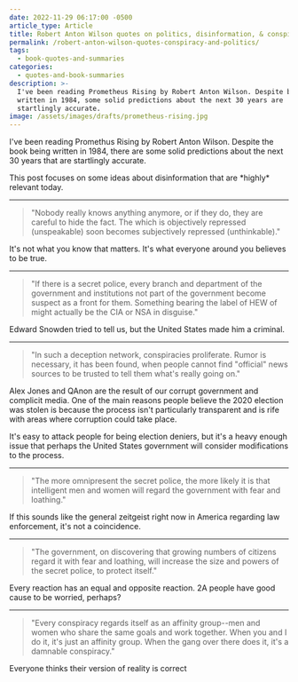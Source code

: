 ```yaml
---
date: 2022-11-29 06:17:00 -0500
article_type: Article
title: Robert Anton Wilson quotes on politics, disinformation, & conspiracy
permalink: /robert-anton-wilson-quotes-conspiracy-and-politics/
tags:
  - book-quotes-and-summaries
categories:
  - quotes-and-book-summaries
description: >-
  I've been reading Prometheus Rising by Robert Anton Wilson. Despite being
  written in 1984, some solid predictions about the next 30 years are
  startlingly accurate.
image: /assets/images/drafts/prometheus-rising.jpg
---
```

I've been reading Promethus Rising by Robert Anton Wilson. Despite the book being written in 1984, there are some solid predictions about the next 30 years that are startlingly accurate.

This post focuses on some ideas about disinformation that are \*highly\* relevant today.

---

> "Nobody really knows anything anymore, or if they do, they are careful to hide the fact. The which is objectively repressed (unspeakable) soon becomes subjectively repressed (unthinkable)."

It's not what you know that matters. It's what everyone around you believes to be true.

---

> "If there is a secret police, every branch and department of the government and institutions not part of the government become suspect as a front for them. Something bearing the label of HEW of might actually be the CIA or NSA in disguise."

Edward Snowden tried to tell us, but the United States made him a criminal.&nbsp;

---

> "In such a deception network, conspiracies proliferate. Rumor is necessary, it has been found, when people cannot find "official" news sources to be trusted to tell them what's really going on."

Alex Jones and QAnon are the result of our corrupt government and complicit media. One of the main reasons people believe the 2020 election was stolen is because the process isn't particularly transparent and is rife with areas where corruption could take place.

It's easy to attack people for being election deniers, but it's a heavy enough issue that perhaps the United States government will consider modifications to the process.

---

> "The more omnipresent the secret police, the more likely it is that intelligent men and women will regard the government with fear and loathing."

If this sounds like the general zeitgeist right now in America regarding law enforcement, it's not a coincidence.

---

> "The government, on discovering that growing numbers of citizens regard it with fear and loathing, will increase the size and powers of the secret police, to protect itself."

Every reaction has an equal and opposite reaction. 2A people have good cause to be worried, perhaps?

---

> "Every conspiracy regards itself as an affinity group--men and women who share the same goals and work together. When you and I do it, it's just an affinity group. When the gang over there does it, it's a damnable conspiracy."

Everyone thinks their version of reality is correct
